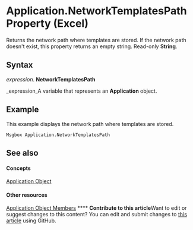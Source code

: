 
# Application.NetworkTemplatesPath Property (Excel)

Returns the network path where templates are stored. If the network path doesn't exist, this property returns an empty string. Read-only  **String**.


## Syntax

 _expression_. **NetworkTemplatesPath**

 _expression_A variable that represents an  **Application** object.


## Example

This example displays the network path where templates are stored.


```
Msgbox Application.NetworkTemplatesPath
```


## See also


#### Concepts


 [Application Object](19b73597-5cf9-4f56-8227-b5211f657f6f.md)
#### Other resources


 [Application Object Members](4cb9ca42-8d07-cc9c-2d80-4eb9a5921e1e.md)
****   **Contribute to this article**Want to edit or suggest changes to this content? You can edit and submit changes to  [this article](https://github.com/jhershey00/VBA_Excel_Test/OpenXMLCon/articles/4710091a-a655-dd49-7ad8-0f4c64eda13a.md) using GitHub.

